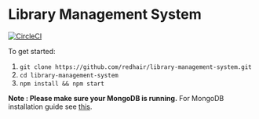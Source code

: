 # Library Management System

[![CircleCI](https://circleci.com/gh/redhair/library-managemenet-system/tree/master.svg?style=shield)](https://circleci.com/gh/redhair/library-managemenet-system/tree/master)

To get started:

1. `git clone https://github.com/redhair/library-management-system.git`
2. `cd library-management-system`
3. `npm install && npm start`

**Note : Please make sure your MongoDB is running.** For MongoDB installation guide see [this](https://docs.mongodb.com/v3.0/installation/).
